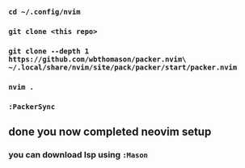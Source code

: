 ### `cd ~/.config/nvim`
### `git clone <this repo>`
### `git clone --depth 1 https://github.com/wbthomason/packer.nvim\ ~/.local/share/nvim/site/pack/packer/start/packer.nvim`
### `nvim .`
### `:PackerSync`

## done you now completed neovim setup
### you can download lsp using `:Mason`

